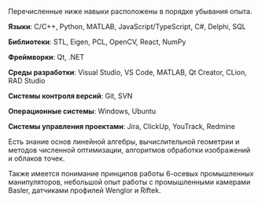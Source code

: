 Перечисленные ниже навыки расположены в порядке убывания опыта.

**Языки**: C/C++, Python, MATLAB, JavaScript/TypeScript, C#, Delphi, SQL

**Библиотеки**: STL, Eigen, PCL, OpenCV, React, NumPy

**Фреймворки**: Qt, .NET

**Среды разработки**: Visual Studio, VS Code, MATLAB, Qt Creator, CLion, RAD Studio

**Системы контроля версий**: Git, SVN

**Операционные системы**: Windows, Ubuntu

**Системы управления проектами**: Jira, ClickUp, YouTrack, Redmine

Есть знание основ линейной алгебры, вычислительной геометрии и методов численной оптимизации, алгоритмов обработки изображений и облаков точек.

Также имеется понимание принципов работы 6-осевых промышленных манипуляторов, небольшой опыт работы с промышленными камерами Basler, датчиками профилей Wenglor и Riftek.

